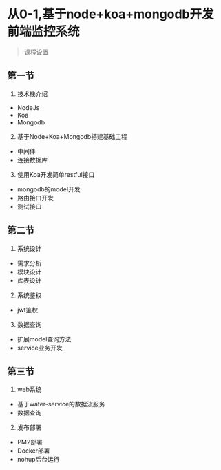# 从0-1,基于node+koa+mongodb开发前端监控系统
> 课程设置
## 第一节
1. 技术栈介绍
* NodeJs
* Koa
* Mongodb

2. 基于Node+Koa+Mongodb搭建基础工程
* 中间件
* 连接数据库
3. 使用Koa开发简单restful接口
* mongodb的model开发
* 路由接口开发
* 测试接口

## 第二节
1. 系统设计
* 需求分析
* 模块设计
* 库表设计

2. 系统鉴权
* jwt鉴权

3. 数据查询
* 扩展model查询方法
* service业务开发


## 第三节
1. web系统
* 基于water-service的数据流服务
* 数据查询

2. 发布部署
* PM2部署
* Docker部署
* nohup后台运行